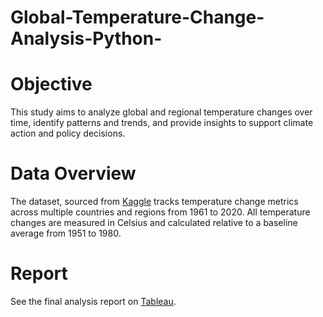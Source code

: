 # Global-Temperature-Change-Analysis-Python-

# Objective
This study aims to analyze global and regional temperature changes over time, identify patterns and trends, and provide insights to support climate action and policy decisions.

# Data Overview
The dataset, sourced from [Kaggle](https://www.kaggle.com/datasets/sevgisarac/temperature-change?select=Environment_Temperature_change_E_All_Data_NOFLAG.csv) tracks temperature change metrics across multiple countries and regions from 1961 to 2020.    All temperature changes are measured in Celsius and calculated relative to a baseline average from 1951 to 1980.

# Report
See the final analysis report on [Tableau]([url](https://public.tableau.com/shared/2N4G9ZB3D?:display_count=n&:origin=viz_share_link)).
